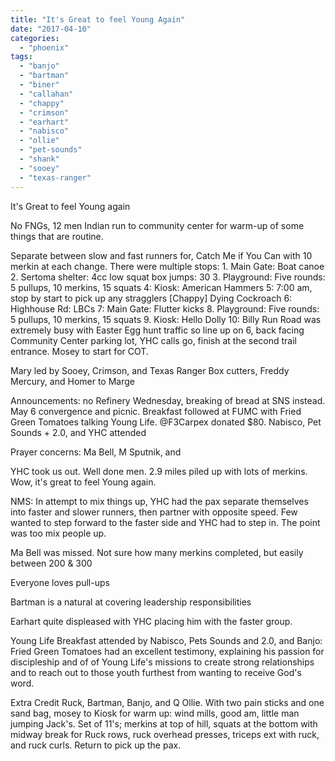 ```yaml
---
title: "It's Great to feel Young Again"
date: "2017-04-10"
categories: 
  - "phoenix"
tags: 
  - "banjo"
  - "bartman"
  - "biner"
  - "callahan"
  - "chappy"
  - "crimson"
  - "earhart"
  - "nabisco"
  - "ollie"
  - "pet-sounds"
  - "shank"
  - "sooey"
  - "texas-ranger"
---
```


It's Great to feel Young again

No FNGs, 12 men Indian run to community center for warm-up of some things that are routine.

Separate between slow and fast runners for, Catch Me if You Can with 10 merkin at each change. There were multiple stops: 1. Main Gate: Boat canoe 2. Sertoma shelter: 4cc low squat box jumps: 30 3. Playground: Five rounds: 5 pullups, 10 merkins, 15 squats 4: Kiosk: American Hammers 5: 7:00 am, stop by start to pick up any stragglers \[Chappy\] Dying Cockroach 6: Highhouse Rd: LBCs 7: Main Gate: Flutter kicks 8. Playground: Five rounds: 5 pullups, 10 merkins, 15 squats 9. Kiosk: Hello Dolly 10: Billy Run Road was extremely busy with Easter Egg hunt traffic so line up on 6, back facing Community Center parking lot, YHC calls go, finish at the second trail entrance. Mosey to start for COT.

Mary led by Sooey, Crimson, and Texas Ranger Box cutters, Freddy Mercury, and Homer to Marge

Announcements: no Refinery Wednesday, breaking of bread at SNS instead. May 6 convergence and picnic. Breakfast followed at FUMC with Fried Green Tomatoes talking Young Life. @F3Carpex donated $80. Nabisco, Pet Sounds + 2.0, and YHC attended

Prayer concerns: Ma Bell, M Sputnik, and

YHC took us out. Well done men. 2.9 miles piled up with lots of merkins. Wow, it's great to feel Young again.

NMS: In attempt to mix things up, YHC had the pax separate themselves into faster and slower runners, then partner with opposite speed. Few wanted to step forward to the faster side and YHC had to step in. The point was too mix people up.

Ma Bell was missed. Not sure how many merkins completed, but easily between 200 & 300

Everyone loves pull-ups

Bartman is a natural at covering leadership responsibilities

Earhart quite displeased with YHC placing him with the faster group.

Young Life Breakfast attended by Nabisco, Pets Sounds and 2.0, and Banjo: Fried Green Tomatoes had an excellent testimony, explaining his passion for discipleship and of of Young Life's missions to create strong relationships and to reach out to those youth furthest from wanting to receive God's word.

Extra Credit Ruck, Bartman, Banjo, and Q Ollie. With two pain sticks and one sand bag, mosey to Kiosk for warm up: wind mills, good am, little man jumping Jack's. Set of 11's; merkins at top of hill, squats at the bottom with midway break for Ruck rows, ruck overhead presses, triceps ext with ruck, and ruck curls. Return to pick up the pax.

